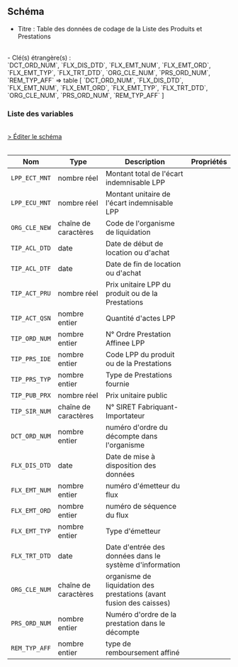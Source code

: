 ## Schéma

- Titre : Table des données de codage de la Liste des Produits et Prestations
<br />
- Clé(s) étrangère(s) : <br />
`DCT_ORD_NUM`, `FLX_DIS_DTD`, `FLX_EMT_NUM`, `FLX_EMT_ORD`, `FLX_EMT_TYP`, `FLX_TRT_DTD`, `ORG_CLE_NUM`, `PRS_ORD_NUM`, `REM_TYP_AFF` => table <PreviewPage text="ER_PRS_F" link="/tables/ER_PRS_F" /> [ `DCT_ORD_NUM`, `FLX_DIS_DTD`, `FLX_EMT_NUM`, `FLX_EMT_ORD`, `FLX_EMT_TYP`, `FLX_TRT_DTD`, `ORG_CLE_NUM`, `PRS_ORD_NUM`, `REM_TYP_AFF` ]<br />

### Liste des variables
<br />
<div>
    <a href="https://gitlab.com/healthdatahub/schema-snds/edit/master/schemas/DCIR/ER_TIP_F.json"  
    arget="_blank" rel="noopener noreferrer">> Éditer le schéma</a>
    <OutboundLink />
</div>
<br />

Nom|Type|Description|Propriétés
-|-|-|-
`LPP_ECT_MNT`|nombre réel|Montant total de l&#x27;écart indemnisable LPP||
`LPP_ECU_MNT`|nombre réel|Montant unitaire de l&#x27;écart indemnisable LPP||
`ORG_CLE_NEW`|chaîne de caractères|Code de l&#x27;organisme de liquidation||
`TIP_ACL_DTD`|date|Date de début de location ou d&#x27;achat||
`TIP_ACL_DTF`|date|Date de fin de location ou d&#x27;achat||
`TIP_ACT_PRU`|nombre réel|Prix unitaire LPP du produit ou de la Prestations||
`TIP_ACT_QSN`|nombre entier|Quantité d&#x27;actes LPP||
`TIP_ORD_NUM`|nombre entier|N° Ordre Prestation Affinee LPP||
`TIP_PRS_IDE`|nombre entier|Code LPP du produit ou de la Prestations||
`TIP_PRS_TYP`|nombre entier|Type de Prestations fournie||
`TIP_PUB_PRX`|nombre réel|Prix unitaire public||
`TIP_SIR_NUM`|chaîne de caractères|N° SIRET Fabriquant-Importateur||
`DCT_ORD_NUM`|nombre entier|numéro d&#x27;ordre du décompte dans l&#x27;organisme||
`FLX_DIS_DTD`|date|Date de mise à disposition des données||
`FLX_EMT_NUM`|nombre entier|numéro d&#x27;émetteur du flux||
`FLX_EMT_ORD`|nombre entier|numéro de séquence du flux||
`FLX_EMT_TYP`|nombre entier|Type d&#x27;émetteur||
`FLX_TRT_DTD`|date|Date d&#x27;entrée des données dans le système d&#x27;information||
`ORG_CLE_NUM`|chaîne de caractères|organisme de liquidation des prestations (avant fusion des caisses)||
`PRS_ORD_NUM`|nombre entier|Numéro d&#x27;ordre de la prestation dans le décompte||
`REM_TYP_AFF`|nombre entier|type de remboursement affiné||


